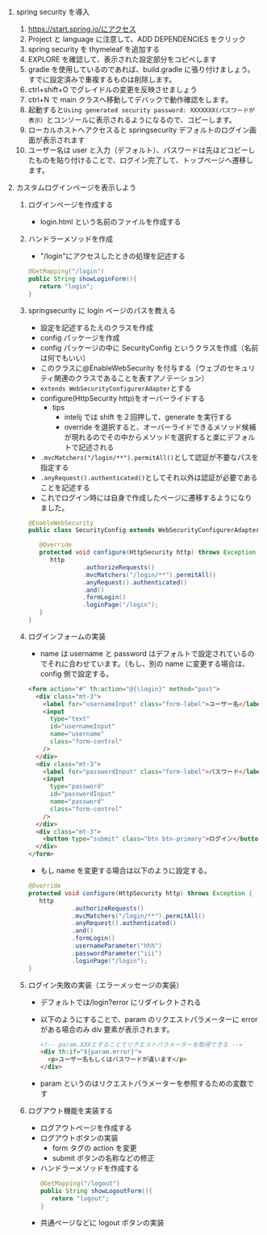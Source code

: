1. spring security を導入
   1. https://start.spring.io/にアクセス
   1. Project と language に注意して、ADD DEPENDENCIES をクリック
   1. spring security を thymeleaf を追加する
   1. EXPLORE を確認して、表示された設定部分をコピペします
   1. gradle を使用しているのであれば、build.gradle に張り付けましょう。すでに設定済みで重複するものは削除します。
   1. ctrl+shift+O でグレイドルの変更を反映させましょう
   1. ctrl+N で main クラスへ移動してデバックで動作確認をします。
   1. 起動すると`Using generated security password: XXXXXXX(パスワードが表示）`とコンソールに表示されるようになるので、コピーします。
   1. ローカルホストへアクセスると springsecurity デフォルトのログイン画面が表示されます
   1. ユーザー名は user と入力（デフォルト）、パスワードは先ほどコピーしたものを貼り付けることで、ログイン完了して、トップページへ遷移します。
1. カスタムログインページを表示しよう

   1. ログインページを作成する
      - login.html という名前のファイルを作成する
   1. ハンドラーメソッドを作成

      - "/login"にアクセスしたときの処理を記述する

      ```java
      @GetMapping("/login")
      public String showLoginForm(){
         return "login";
      }
      ```

   1. springsecurity に login ページのパスを教える

      - 設定を記述するたえのクラスを作成
      - config パッケージを作成
      - config パッケージの中に SecurityConfig というクラスを作成（名前は何でもいい）
      - このクラスに@EnableWebSecurity を付与する（ウェブのセキュリティ関連のクラスであることを表すアノテーション）
      - `extends WebSecurityConfigurerAdapter`とする
      - configure(HttpSecurity http)をオーバーライドする
        - tips
          - intelij では shift を２回押して、generate を実行する
          - override を選択すると、オーバーライドできるメソッド候補が現れるのでその中からメソッドを選択すると楽にデフォルトで記述される
      - `.mvcMatchers("/login/**").permitAll()`として認証が不要なパスを指定する
      - `.anyRequest().authenticated()`としてそれ以外は認証が必要であることを記述する
      - これでログイン時には自身で作成したページに遷移するようになりました。

      ```java
      @EnableWebSecurity
      public class SecurityConfig extends WebSecurityConfigurerAdapter {

         @Override
         protected void configure(HttpSecurity http) throws Exception {
            http
                     .authorizeRequests()
                     .mvcMatchers("/login/**").permitAll()
                     .anyRequest().authenticated()
                     .and()
                     .formLogin()
                     .loginPage("/login");
         }
      }
      ```

   1. ログインフォームの実装
      - name は username と password はデフォルトで設定されているのでそれに合わせています。（もし、別の name に変更する場合は、config 側で設定する。
      ```html
      <form action="#" th:action="@{\login}" method="post">
        <div class="mt-3">
          <label for="usernameInput" class="form-label">ユーザー名</label>
          <input
            type="text"
            id="usernameInput"
            name="username"
            class="form-control"
          />
        </div>
        <div class="mt-3">
          <label for="passwordInput" class="form-label">パスワード</label>
          <input
            type="password"
            id="passwordInput"
            name="password"
            class="form-control"
          />
        </div>
        <div class="mt-3">
          <button type="submit" class="btn btn-primary">ログイン</button>
        </div>
      </form>
      ```
      - もし name を変更する場合は以下のように設定する。
      ```java
      @Override
      protected void configure(HttpSecurity http) throws Exception {
         http
                  .authorizeRequests()
                  .mvcMatchers("/login/**").permitAll()
                  .anyRequest().authenticated()
                  .and()
                  .formLogin()
                  .usernameParameter("hhh")
                  .passwordParameter("iii")
                  .loginPage("/login");
      }
      ```
   1. ログイン失敗の実装（エラーメッセージの実装）

      - デフォルトでは/login?error にリダイレクトされる
      - 以下のようにすることで、param のリクエストパラメーターに error がある場合のみ div 要素が表示されます。

        ```html
        <!-- param.XXXとすることでリクエストパラメーターを取得できる -->
        <div th:if="${param.error}">
          <p>ユーザー名もしくはパスワードが違います</p>
        </div>
        ```

      - param というのはリクエストパラメーターを参照するための変数です

   1. ログアウト機能を実装する
      - ログアウトページを作成する
      - ログアウトボタンの実装
        - form タグの action を変更
        - submit ボタンの名称などの修正
      - ハンドラーメソッドを作成する
        ```java
        @GetMapping("/logout")
        public String showLogoutForm(){
           return "logout";
        }
        ```
      - 共通ページなどに logout ボタンの実装
